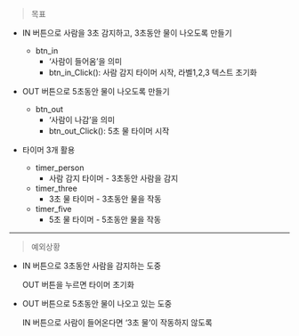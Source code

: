 > 목표
> 
- IN 버튼으로 사람을 3초 감지하고, 3초동안 물이 나오도록 만들기
    - btn_in
        - ‘사람이 들어옴’을 의미
        - btn_in_Click(): 사람 감지 타이머 시작, 라벨1,2,3 텍스트 초기화
        
- OUT 버튼으로 5초동안 물이 나오도록 만들기
    - btn_out
        - ‘사람이 나감’을 의미
        - btn_out_Click(): 5초 물 타이머 시작
        
- 타이머 3개 활용
    - timer_person
        - 사람 감지 타이머 - 3초동안 사람을 감지
    - timer_three
        - 3초 물 타이머 - 3초동안 물을 작동
    - timer_five
        - 5초 물 타이머 - 5초동안 물을 작동

---

> 예외상황
> 
- IN 버튼으로 3초동안 사람을 감지하는 도중
    
    OUT 버튼을 누르면 타이머 초기화
    

- OUT 버튼으로 5초동안 물이 나오고 있는 도중
    
    IN 버튼으로 사람이 들어온다면 ‘3초 물’이 작동하지 않도록

